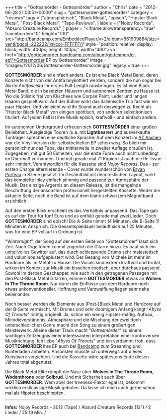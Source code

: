 +++
title = "Gottesmörder - Gottesmörder"
author = "Chris"
date = "2012-06-28 21:03:51+00:00"
slug = "gottesmorder-gottesmorder"
category = "reviews"
tags = ["atmosphärisch", "Black Metal", "episch", "Hipster Black Metal", "Post-Black Metal", "Tape-Reviews", ]
labels = ["Nojoy Records", "Absurd Creature Records", ]
player = "<iframe allowtransparency=\"true\" frameborder=\"0\" height=\"100\" src=\"http://bandcamp.com/EmbeddedPlayer/v=2/album=661909884/size=venti/bgcol=222222/linkcol=FFFFFF/\" style=\"position: relative; display: block; width: 400px; height: 100px;\" width=\"400\"><a href=\"http://gottesmorder.bandcamp.com/album/gottesmorder-ep\">Gottesmorder EP by Gottesmorder</a></iframe>"
image = "images//2012/06/Gottesmörder-Gottesmörder.jpg"
legacy = true
+++

**GOTTESMÖRDER** sind einfach anders. Es ist eine Black Metal Band, deren Konzerte nicht von der Antifa boykottiert werden, sondern die nun sogar bei _Alerta Antifascista_ ihr erstes Full-Length rausbringen. Es ist eine Black Metal Band, die in besetzten Häusern und autonomen Zentren zu Hause ist. Wo die Stilistik frei von Klischees wie Corpse Paint, Leder und langen Haaren gespielt wird. Auf der Bühne wirkt das italienische Trio fast wie ein paar Hipster. Und vielleicht wird ihr Sound auch deswegen zu Recht als "Hipster Black Metal" von einigen spöttisch, von anderen selbstironisch tituliert. Auf jeden Fall ist ihre Musik episch, kraftvoll - und einfach anders.

Im autonomen Underground erfreuen sich **GOTTESMÖRDER** einer großen Beliebtheit. Ausgiebige Touren (u.a. mit **Lightbearer**) und ausverkaufte Tonträger sprechen eine deutliche Sprache. Auf dem Konzert im <a href="http://necroslaughter.de/2012/06/12-06-2012-gottesmorder-und-early-man-im-az-aachen/" title="12.06.2012 – Gottesmorder und Early Man im AZ, Aachen">AZ Aachen</a> war die Vinyl-Version der selbstbetitelten EP schon weg. So blieb mir persönlich nur das Tape, das mittlerweile in zweiter Auflage draußen ist. Zugegeben, mit gut 50 Einheiten, war die erste Fuhre auch nicht unbedingt im Übermaß vorhanden. Und mit gerade mal 71 Kopien ist auch die Re-Issue sehr limitiert. Verantwortlich für die Kassette sind _Nojoy Records_. Das - zur ersten Charge alternierende - Cover wurde wunderschön von <a href="http://clovenhoov.tumblr.com">Bryan Porteau</a> in Szene gesetzt. Im Gesamtbild mit dem restlichen Layout, wirkt das komplette Inlay einfach stimmig und passend zur Atmosphäre der Musik. Das einzige Ärgernis an diesem Release, ist die mangelnde Beschriftung der ansonsten professionell hergestellten Kassette. Weder die aktuelle Seite, noch die Band ist auf dem blank schwarzem Magnetband ersichtlich.

Auf den ersten Blick erscheint es das Verhältnis unpassend. Das Tape gab es auf der Tour für fünf Euro und es enthält gerade mal zwei Lieder. Doch **GOTTESMÖRDER** sind episch! Die A-Seite nimmt 14 Minuten, die B-Seite 11 Minuten in Anspruch. Die Gesamtspieldauer beläuft sich auf 25 Minuten, was für eine EP vollauf in Ordnung ist.

"_Winternight_", der Song auf der ersten Seite von "Gottesmörder" lässt sich Zeit. Nach Orgeltönen kommt zögerlich die Gitarre hinzu. Es baut sich ein unheilvolles Gewitter auf, das durch schleppende Drums sehr majestetisch und voluminös aufgeplustert wird. Der Gesang von Michele ist mehr im Hardcore als im Metal zu Hause. Die Vocals sind extrem kraftvoll und brutal, wirken im Kontext zur Musik ein bisschen exotisch, aber durchaus passend. Sowohl im derben Geschepper, wie auch in den getragenen Passagen mit den Post-Black Metal Gitarren, erinnern **GOTTESMÖRDER** etwas an **Wolves In The Throne Room**. Nur durch die Einflüsse aus dem Hardcore noch etwas unkonventioneller. Hoffnung und Verzweiflung liegen sehr nahe beieinander.

Noch besser werden die Elemente aus (Post-)Black Metal und Hardcore auf der B-Seite vermischt. Mit Drones und sehr doomigem Anfang klingt "_Abyss Of Throats_" richtig originell. Ja, schon ein wenig Hipster-mäßig. Aufbau, Melodieverständnis, Atmosphäre und die Mischung der zwei doch unterschiedlichen Genre macht den Song zu einem großartigen Meisterwerk. Alleine dieser Track macht "_Gottesmörder_" zu einem wichtigen Zeitzeugnis einer interessanten Interpretation einer kontroversen Musikrichtung. Ich liebe "_Abyss Of Throats_" und bin verdammt froh, dass **GOTTESMÖRDER** ihre EP auch bei <a href="http://gottesmorder.bandcamp.com/">Bandcamp</a> zum Streaming und Runterladen anbieten. Ansonsten müsste ich unterwegs auf dieses Kunstwerk verzichten. Und die Kassette wäre spätestens Ende diesen Jahres total abgenutzt.

Die Black Metal Elite rümpft die Nase über **Wolves In The Throne Room**, **Wodenthrone** oder **Solbrud**. Und mit Sicherheit auch über **GOTTESMÖRDER**. Wem aber der trveness-Faktor egal ist, bekommt wirklich erstklassige Musik geboten. Da lasse ich mich auch gerne schon mal als Hipster beschimpfen.





---
**Infos:**
Nojoy Records - 2012 (Tape) / 
Absurd Creature Records (12") / 
2 Lieder / 25:19 Min. / 
